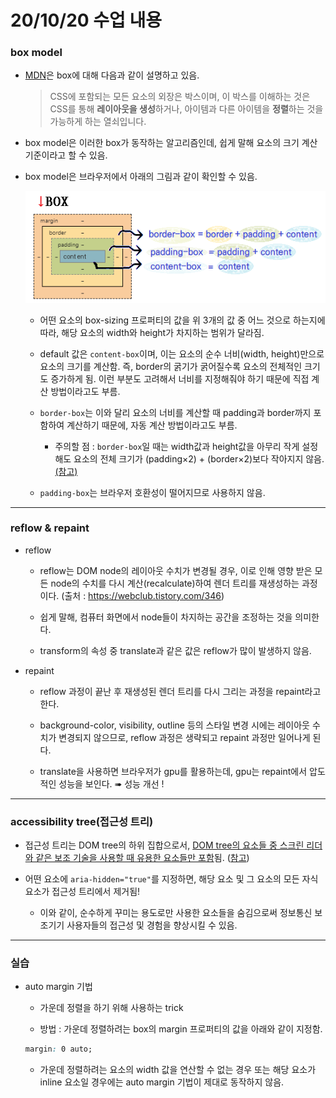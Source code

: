 # 20/10/20 수업 내용
### box model

- [MDN](https://developer.mozilla.org/ko/docs/Learn/CSS/Building_blocks/%EC%83%81%EC%9E%90_%EB%AA%A8%EB%8D%B8)은 box에 대해 다음과 같이 설명하고 있음.

  > CSS에 포함되는 모든 요소의 외장은 박스이며, 이 박스를 이해하는 것은 CSS를 통해 <b>레이아웃을 생성</b>하거나, 아이템과 다른 아이템을 <b>정렬</b>하는 것을 가능하게 하는 열쇠입니다.

- box model은 이러한 box가 동작하는 알고리즘인데, 쉽게 말해 요소의 크기 계산 기준이라고 할 수 있음.

- box model은 브라우저에서 아래의 그림과 같이 확인할 수 있음.

  ![box model](https://github.com/ahnanne/TIL/blob/main/html/img/02-box-model.png?raw=true)

  - 어떤 요소의 box-sizing 프로퍼티의 값을 위 3개의 값 중 어느 것으로 하는지에 따라, 해당 요소의 width와 height가 차지하는 범위가 달라짐.

  - default 값은 `content-box`이며, 이는 요소의 순수 너비(width, height)만으로 요소의 크기를 계산함. 즉, border의 굵기가 굵어질수록 요소의 전체적인 크기도 증가하게 됨. 이런 부분도 고려해서 너비를 지정해줘야 하기 때문에 직접 계산 방법이라고도 부름.

  - `border-box`는 이와 달리 요소의 너비를 계산할 때 padding과 border까지 포함하여 계산하기 때문에, 자동 계산 방법이라고도 부름.
  
    - 주의할 점 : `border-box`일 때는 width값과 height값을 아무리 작게 설정해도 요소의 전체 크기가 (padding×2) + (border×2)보다 작아지지 않음. [(참고)](https://codepen.io/ahnanne/pen/WNoxmrW)

  - `padding-box`는 브라우저 호환성이 떨어지므로 사용하지 않음.

___
### reflow & repaint

- reflow

  - reflow는 DOM node의 레이아웃 수치가 변경될 경우, 이로 인해 영향 받은 모든 node의 수치를 다시 계산(recalculate)하여 렌더 트리를 재생성하는 과정이다. (출처 : https://webclub.tistory.com/346)
  
  - 쉽게 말해, 컴퓨터 화면에서 node들이 차지하는 공간을 조정하는 것을 의미한다.
  
  - transform의 속성 중 translate과 같은 값은 reflow가 많이 발생하지 않음.
  
- repaint

  - reflow 과정이 끝난 후 재생성된 렌더 트리를 다시 그리는 과정을 repaint라고 한다.
  
  - background-color, visibility, outline 등의 스타일 변경 시에는 레이아웃 수치가 변경되지 않으므로, reflow 과정은 생략되고 repaint 과정만 일어나게 된다.

  - translate을 사용하면 브라우저가 gpu를 활용하는데, gpu는 repaint에서 압도적인 성능을 보인다. ➠ 성능 개선 !

___
### accessibility tree(접근성 트리)

- 접근성 트리는 DOM tree의 하위 집합으로서, <u>DOM tree의 요소들 중 스크린 리더와 같은 보조 기술을 사용할 때 유용한 요소들만 포함</u>됨. ([참고](https://nuli.navercorp.com/community/article/1133008))

- 어떤 요소에 `aria-hidden="true"`를 지정하면, 해당 요소 및 그 요소의 모든 자식 요소가 접근성 트리에서 제거됨!

  - 이와 같이, 순수하게 꾸미는 용도로만 사용한 요소들을 숨김으로써 정보통신 보조기기 사용자들의 접근성 및 경험을 향상시킬 수 있음.

___
### 실습

- auto margin 기법

  - 가운데 정렬을 하기 위해 사용하는 trick

  - 방법 : 가운데 정렬하려는 box의 margin 프로퍼티의 값을 아래와 같이 지정함.

  ```css
  margin: 0 auto;
  ```

  - 가운데 정렬하려는 요소의 width 값을 연산할 수 없는 경우 또는 해당 요소가 inline 요소일 경우에는 auto margin 기법이 제대로 동작하지 않음.

